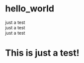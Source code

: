 # hello_world
just a test<br>
just a test<br>
just a test

This is just a test!
====================
